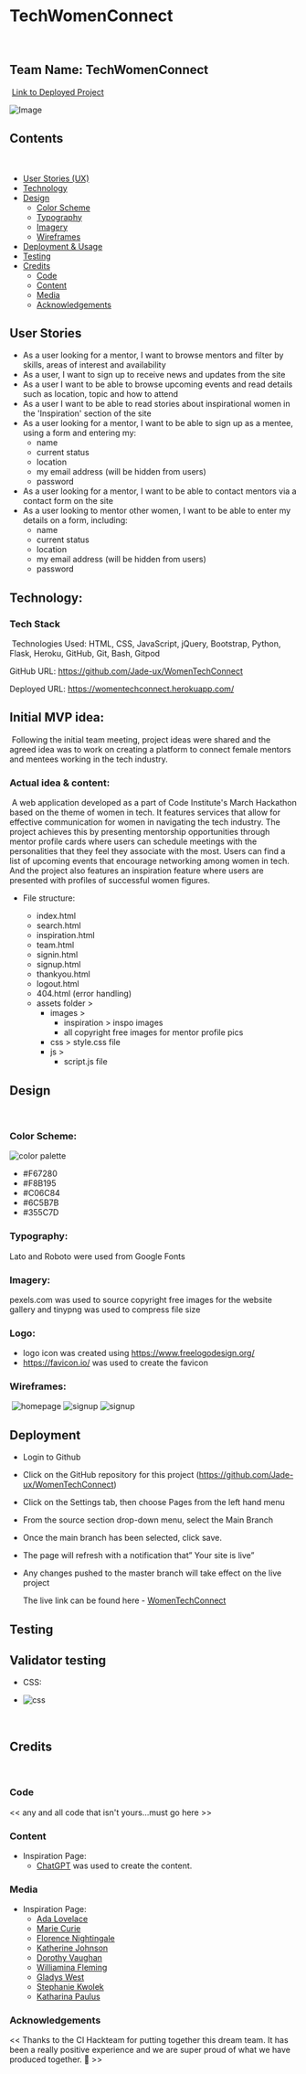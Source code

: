 # TechWomenConnect
​
## Team Name: TechWomenConnect
​
[Link to Deployed Project](https://womentechconnect.herokuapp.com/)

![Image](https://user-images.githubusercontent.com/62659009/226258689-dd8c7735-db99-40bb-85ad-a7dfd85ffb1c.png)
​
## Contents
​
* [User Stories (UX)](#user-stories)
* [Technology](#technology)
* [Design](#design)
  * [Color Scheme](#color-scheme)
  * [Typography](#typography)
  * [Imagery](#imagery)
  * [Wireframes](#wireframes)
* [Deployment & Usage](#deployment)
* [Testing](#testing)
* [Credits](#credits)
  * [Code](#code)
  * [Content](#content)
  * [Media](#media)
  * [Acknowledgements](#acknowledgements)
​
​
## User Stories

- As a user looking for a mentor, I want to browse mentors and filter by skills, areas of interest and availability
- As a user, I want to sign up to receive news and updates from the site
- As a user I want to be able to browse upcoming events and read details such as location, topic and how to attend
- As a user I want to be able to read stories about inspirational women in the 'Inspiration' section of the site
- As a user looking for a mentor, I want to be able to sign up as a mentee, using a form and entering my:
    - name
    - current status
    - location
    - my email address (will be hidden from users)
    - password
- As a user looking for a mentor, I want to be able to contact mentors via a contact form on the site
- As a user looking to mentor other women, I want to be able to enter my details on a form, including:
    - name
    - current status
    - location
    - my email address (will be hidden from users)
    - password


## Technology:

### Tech Stack
​
Technologies Used: HTML, CSS, JavaScript, jQuery, Bootstrap, Python, Flask, Heroku, GitHub, Git, Bash, Gitpod

GitHub URL: https://github.com/Jade-ux/WomenTechConnect 

Deployed URL:  https://womentechconnect.herokuapp.com/
​
## Initial MVP idea:
​
Following the initial team meeting, project ideas were shared and the agreed idea was to work on creating a platform to connect female mentors and mentees working in the tech industry. 
​
### Actual idea & content:
​
A web application developed as a part of Code Institute's March Hackathon based on the theme of women in tech. It features services that allow for effective communication for women in navigating the tech industry. The project achieves this by presenting mentorship opportunities through mentor profile cards where users can schedule meetings with the personalities that they feel they associate with the most. Users can find a list of upcoming events that encourage networking among women in tech. And the project also features an inspiration feature where users are presented with profiles of successful women figures.
​
- File structure:
    
    - index.html
    - search.html
    - inspiration.html
    - team.html
    - signin.html
    - signup.html
    - thankyou.html
    - logout.html
    - 404.html (error handling)
    - assets folder >
        - images > 
            - inspiration > inspo images
            - all copyright free images for mentor profile pics
        - css > style.css file
        - js > 
            - script.js file
​
## Design
​
### Color Scheme:
![color palette](docs/readme/colour-palette.png)

- #F67280
- #F8B195
- #C06C84
- #6C5B7B
- #355C7D
​
### Typography:
Lato and Roboto were used from Google Fonts
​
### Imagery:

pexels.com was used to source copyright free images for the website gallery and tinypng was used to compress file size
​
### Logo:

- logo icon was created using https://www.freelogodesign.org/
- https://favicon.io/ was used to create the favicon

### Wireframes:
​
![homepage](docs/readme/homepage.png)
​![signup](docsreadme/signup.png)
​​![signup](docs/readme/events.png)
​
## Deployment
- Login to Github
- Click on the GitHub repository for this project (https://github.com/Jade-ux/WomenTechConnect)
- Click on the Settings tab, then choose Pages from the left hand menu 
- From the source section drop-down menu, select the Main Branch
- Once the main branch has been selected, click save.
- The page will refresh with a notification that” Your site is live”
- Any changes pushed to the master branch will take effect on the live project

  The live link can be found here - [WomenTechConnect](https://womentechconnect.herokuapp.com/) 
​
## Testing

## Validator testing

* CSS:
- ​​![css](docs/readme/CSS-validation.png )

​
## Credits
​
### Code
<< any and all code that isn't yours...must go here >>
​
### Content

* Inspiration Page:
  * [ChatGPT](https://chat.openai.com/) was used to create the content.

### Media
 
* Inspiration Page:
  * [Ada Lovelace](https://images.newscientist.com/wp-content/uploads/2021/05/11162637/ada-lovelace-htkrgb_web.jpg)
  * [Marie Curie](https://upload.wikimedia.org/wikipedia/commons/thumb/c/c8/Marie_Curie_c._1920s.jpg/1200px-Marie_Curie_c._1920s.jpg)
  * [Florence Nightingale](https://upload.wikimedia.org/wikipedia/commons/a/ab/Florence_Nightingale_%28H_Hering_NPG_x82368%29.jpg)
  * [Katherine Johnson](https://www.nasa.gov/sites/default/files/thumbnails/image/26646856911_ca242812ee_o_1.jpg)
  * [Dorothy Vaughan](https://upload.wikimedia.org/wikipedia/commons/9/98/Dorothy_Vaughan_2.jpg)
  * [Williamina Fleming](https://upload.wikimedia.org/wikipedia/commons/thumb/7/79/Williamina_Paton_Stevens_Fleming_circa_1890s.jpg/1200px-Williamina_Paton_Stevens_Fleming_circa_1890s.jpg)
  * [Gladys West](https://i.guim.co.uk/img/media/91830bf543b0ab70a1cf28f83d9d97d9c42cdd0b/0_0_2228_2785/master/2228.jpg?width=700&quality=85&auto=format&fit=max&s=83232b0e6ba8f529d9d7e5a133f55169)
  * [Stephanie Kwolek](https://www.timeforkids.com/wp-content/uploads/2020/08/AG_stephanie.jpg)
  * [Katharina Paulus](https://upload.wikimedia.org/wikipedia/commons/2/28/K%C3%A4the_Paulus_ca._1890_Fotomontage_3256644_1450825047-e1450825180454.jpg)
​

### Acknowledgements
<< Thanks to the CI Hackteam for putting together this dream team. It has been a really positive experience and we are super proud of what we have produced together.  🙌 >>